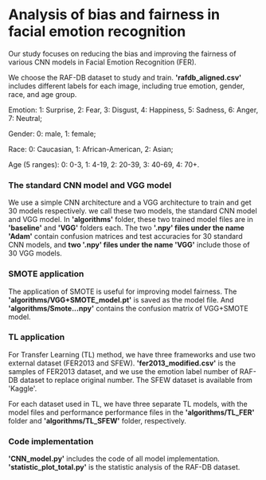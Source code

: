 # Analysis of bias and fairness in facial emotion recognition

Our study focuses on reducing the bias and improving the fairness of various CNN models in Facial Emotion Recognition (FER). 

We choose the RAF-DB dataset to study and train. **'rafdb_aligned.csv'** includes different labels for each image, including true emotion, gender, race, and age group.

Emotion: 1: Surprise, 2: Fear, 3: Disgust, 4: Happiness, 5: Sadness, 6: Anger, 7: Neutral;

Gender: 0: male, 1: female; 

Race: 0: Caucasian, 1: African-American, 2: Asian; 

Age (5 ranges): 0: 0-3, 1: 4-19,	2: 20-39,	3: 40-69,	4: 70+.

### The standard CNN model and VGG model
We use a simple CNN architecture and a VGG architecture to train and get 30 models respectively. we call these two models, the standard CNN model and VGG model.
In **'algorithms'** folder, these two trained model files are in **'baseline'** and **'VGG'** folders each.
The two **'.npy' files under the name 'Adam'** contain confusion matrices and test accuracies for 30 standard CNN models, and **two '.npy' files under the name 'VGG'** include those of 30 VGG models.

### SMOTE application
The application of SMOTE is useful for improving model fairness. 
The **'algorithms/VGG+SMOTE_model.pt'** is saved as the model file. And **'algorithms/Smote...npy'** contains the confusion matrix of VGG+SMOTE model.

### TL application
For Transfer Learning (TL) method, we have three frameworks and use two external dataset (FER2013 and SFEW). 
**'fer2013_modified.csv'** is the samples of FER2013 dataset, and we use the emotion label number of RAF-DB dataset to replace original number.
The SFEW dataset is available from 'Kaggle'.

For each dataset used in TL, we have three separate TL models, with the model files and performance performance files in the **'algorithms/TL_FER'** folder and **'algorithms/TL_SFEW'** folder, respectively.

### Code implementation
**'CNN_model.py'** includes the code of all model implementation. **'statistic_plot_total.py'** is the statistic analysis of the RAF-DB dataset.
